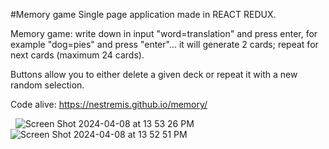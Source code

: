  #Memory game
Single page application made in REACT REDUX.

Memory game: write down in input "word=translation" and press enter, for example "dog=pies" and press "enter"... it will generate 2 cards; repeat for next cards (maximum 24 cards). 

Buttons allow you to either delete a given deck or repeat it with a new random selection. 

Code alive: https://nestremis.github.io/memory/

&nbsp;
![Screen Shot 2024-04-08 at 13 53 26 PM](https://github.com/Nestremis/memory/assets/76690775/00984f63-ca34-4cc4-98b1-37c3d941b615)
![Screen Shot 2024-04-08 at 13 52 51 PM](https://github.com/Nestremis/memory/assets/76690775/99c3749d-0605-42c9-a277-978e872711ee)
